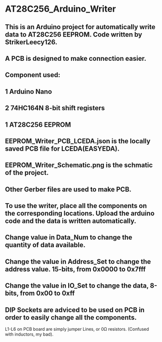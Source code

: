 # AT28C256_Arduino_Writer

This is an Arduino project for automatically write data to AT28C256 EEPROM. Code written by StrikerLeecy126.
---
A PCB is designed to make connection easier.
---
Component used:
---
1 Arduino Nano
---
2 74HC164N 8-bit shift registers
---
1 AT28C256 EEPROM
---
EEPROM_Writer_PCB_LCEDA.json is the locally saved PCB file for LCEDA(EASYEDA).
---
EEPROM_Writer_Schematic.png is the schmatic of the project.
---
Other Gerber files are used to make PCB.
---
To use the writer, place all the components on the corresponding locations. Upload the arduino code and the data is written automatically.
---
Change value in Data_Num to change the quantity of data available.
---
Change the value in Address_Set to change the address value. 15-bits, from 0x0000 to 0x7fff
---
Change the value in IO_Set to change the data, 8-bits, from 0x00 to 0xff
---
DIP Sockets are adviced to be used on PCB in order to easily change all the components.
---
L1-L6 on PCB board are simply jumper Lines, or 0Ω resistors. (Confused with inductors, my bad).
